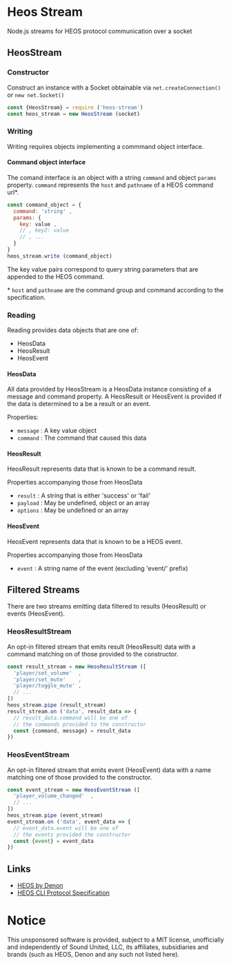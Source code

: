 # Heos Stream

Node.js streams for HEOS protocol communication over a socket

## HeosStream

### Constructor

Construct an instance with a Socket obtainable via `net.createConnection()` or `new net.Socket()`

```js
const {HeosStream} = require ('heos-stream')
const heos_stream = new HeosStream (socket)
```
### Writing

Writing requires objects implementing a commmand object interface.

#### Command object interface

The comand interface is an object with a  string `command` and object `params` property. `command` represents the `host` and `pathname` of a HEOS command url*.


```js
const command_object = {
  command: 'string' ,
  params: {
    key: value ,
    // , key2: value 
    // , ...
  } 
}
heos_stream.write (command_object)
```

The key value pairs correspond to query string parameters that are appended to the HEOS command.

\* `host` and `pathname` are the command group and command according to the specification.

### Reading

Reading provides data objects that are one of:

 * HeosData
 * HeosResult
 * HeosEvent

#### HeosData

All data provided by HeosStream is a HeosData instance consisting of a message and command property. A HeosResult or HeosEvent is provided if the data is determined to a be a result or an event.

Properties:
 * `message` : A key value object
 * `command` : The command that caused this data 

#### HeosResult

HeosResult represents data that is known to be a command result.

Properties accompanying those from HeosData
 * `result` : A string that is either 'success' or 'fail'
 * `payload` : May be undefined, object or an array
 * `options` : May be undefined or an array

#### HeosEvent

HeosEvent represents data that is known to be a HEOS event.

Properties accompanying those from HeosData
  * `event` : A string name of the event (excluding 'event/' prefix)

## Filtered Streams

There are two streams emitting data filtered to results (HeosResult) or events (HeosEvent).

### HeosResultStream

An opt-in filtered stream that emits result (HeosResult) data with a command matching on of those provided to the constructor.

```js
const result_stream = new HeosResultStream ([
  'player/set_volume'  ,
  'player/set_mute'    ,
  'player/toggle_mute' , 
  // ...
])
heos_stream.pipe (result_stream)
result_stream.on ('data', result_data => {
  // result_data.command will be one of
  // the commands provided to the constructor
  const {command, message} = result_data
})
```

### HeosEventStream

An opt-in filtered stream that emits event (HeosEvent) data with a name matching one of those provided to the constructor.

```js
const event_stream = new HeosEventStream ([
  'player_volume_changed'  ,
  // ...
])
heos_stream.pipe (event_stream)
event_stream.on ('data', event_data => {
  // event_data.event will be one of
  // the events provided the constructor
  const {event} = event_data
})
```

## Links

* [HEOS by Denon](https://usa.denon.com/us/heos)
* [HEOS CLI Protocol Specification](https://denon-uk.custhelp.com/app/answers/detail/a_id/5744/~/heos-control-protocol-\(cli\))

# Notice

This unsponsored software is provided, subject to a MIT license, unofficially and independently of Sound United, LLC, its affiliates, subsidiaries and brands (such as HEOS, Denon and any such not listed here).
